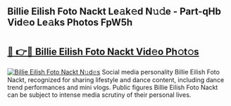 ## Billie Eilish Foto Nackt Le𝚊k𝚎d N𝚞𝚍e - Part-qHb Vid𝚎o Le𝚊ks Photos FpW5h

# <h2><a href="http://fbaxha3.evod.top/?m=Billie+Eilish+Foto+Nackt">🔗 👉🔴 Billie Eilish Foto Nackt Vid𝚎o Ph𝚘t𝚘s</a></h2>

[![Billie Eilish Foto Nackt N𝚞d𝚎s](https://i.imgur.com/8V9OHl7.gif)](http://fbaxha3.evod.top/?m=Billie+Eilish+Foto+Nackt)
Social media personality Billie Eilish Foto Nackt, recognized for sharing lifestyle and dance content, including dance trend performances and mini vlogs. Public figures Billie Eilish Foto Nackt can be subject to intense media scrutiny of their personal lives. 

